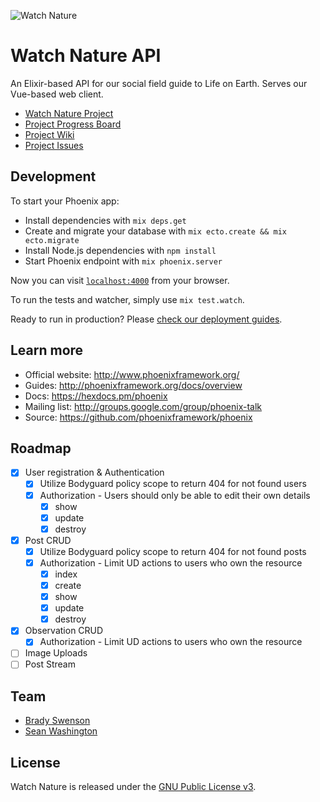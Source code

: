 ![Watch Nature](https://d3vv6lp55qjaqc.cloudfront.net/items/431I0r241o3d2J1S1625/logo%20name%20slogan%20on%20white%20900%20wide.png)

# Watch Nature API
An Elixir-based API for our social field guide to Life on Earth. Serves our Vue-based web client.

- [Watch Nature Project](https://watchnature.co)
- [Project Progress Board](https://github.com/WatchNature/watchnature-web/projects/1)
- [Project Wiki](https://github.com/WatchNature/watchnature-web/wiki)
- [Project Issues](https://github.com/WatchNature/watchnature-web/issues)

## Development

To start your Phoenix app:

  * Install dependencies with `mix deps.get`
  * Create and migrate your database with `mix ecto.create && mix ecto.migrate`
  * Install Node.js dependencies with `npm install`
  * Start Phoenix endpoint with `mix phoenix.server`

Now you can visit [`localhost:4000`](http://localhost:4000) from your browser.

To run the tests and watcher, simply use `mix test.watch`.

Ready to run in production? Please [check our deployment guides](http://www.phoenixframework.org/docs/deployment).

## Learn more

  * Official website: http://www.phoenixframework.org/
  * Guides: http://phoenixframework.org/docs/overview
  * Docs: https://hexdocs.pm/phoenix
  * Mailing list: http://groups.google.com/group/phoenix-talk
  * Source: https://github.com/phoenixframework/phoenix

## Roadmap

* [x] User registration & Authentication
    * [x] Utilize Bodyguard policy scope to return 404 for not found users
    * [x] Authorization - Users should only be able to edit their own details
        * [x] show
        * [x] update
        * [x] destroy
* [x] Post CRUD
    * [x] Utilize Bodyguard policy scope to return 404 for not found posts
    * [x] Authorization - Limit UD actions to users who own the resource
        * [x] index
        * [x] create
        * [x] show
        * [x] update
        * [x] destroy
* [x] Observation CRUD
    * [x] Authorization - Limit UD actions to users who own the resource
* [ ] Image Uploads
* [ ] Post Stream

## Team

- [Brady Swenson](https://github.com/orgs/WatchNature/people/bradyswenson)
- [Sean Washington](https://github.com/orgs/WatchNature/people/seanwash)

## License
Watch Nature is released under the [GNU Public License v3](https://opensource.org/licenses/GPL-3.0).

